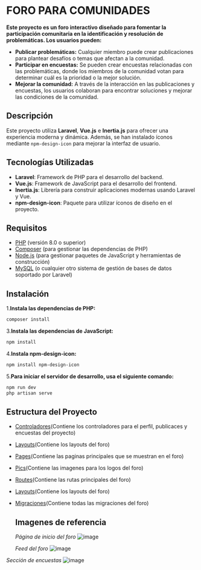# FORO PARA COMUNIDADES 
**Este proyecto es un foro interactivo diseñado para fomentar la participación comunitaria en la identificación y resolución de problemáticas. Los usuarios pueden:**
- **Publicar problemáticas:** Cualquier miembro puede crear publicaciones para plantear desafíos o temas que afectan a la comunidad.
- **Participar en encuestas:** Se pueden crear encuestas relacionadas con las problemáticas, donde los miembros de la comunidad votan para determinar cuál es la prioridad o la mejor solución.
- **Mejorar la comunidad:** A través de la interacción en las publicaciones y encuestas, los usuarios colaboran para encontrar soluciones y mejorar las condiciones de la comunidad.

## Descripción

Este proyecto utiliza **Laravel**, **Vue.js** e **Inertia.js** para ofrecer una experiencia moderna y dinámica. Además, se han instalado íconos mediante `npm-design-icon` para mejorar la interfaz de usuario.

## Tecnologías Utilizadas

- **Laravel**: Framework de PHP para el desarrollo del backend.
- **Vue.js**: Framework de JavaScript para el desarrollo del frontend.
- **Inertia.js**: Librería para construir aplicaciones modernas usando Laravel y Vue.
- **npm-design-icon**: Paquete para utilizar íconos de diseño en el proyecto.

## Requisitos

- [PHP](https://www.php.net/) (versión 8.0 o superior)
- [Composer](https://getcomposer.org/) (para gestionar las dependencias de PHP)
- [Node.js](https://nodejs.org/) (para gestionar paquetes de JavaScript y herramientas de construcción)
- [MySQL](https://www.mysql.com/) (o cualquier otro sistema de gestión de bases de datos soportado por Laravel)

## Instalación
1.**Instala las dependencias de PHP:**
```bash
composer install
```
3.**Instala las dependencias de JavaScript:**
```bash
npm install
```
4.**Instala npm-design-icon:**
```bash
npm install npm-design-icon
```
5.**Para iniciar el servidor de desarrollo, usa el siguiente comando:**
```bash
npm run dev
php artisan serve
```
## Estructura del Proyecto
- [Controladores](app/Http/Controllers)(Contiene los controladores para el perfil, publicaces y encuestas del proyecto)
- [Layouts](resources/js/Layouts)(Contiene los layouts del foro)


- [Pages](resources/js/Pages)(Contiene las paginas principales que se muestran en el foro)
- [Pics](public/pics)(Contiene las imagenes para los logos del foro)
- [Routes](routes/web.php)(Contiene las rutas principales del foro)
- [Layouts](resources/js/Layouts)(Contiene los layouts del foro)
- [Migraciones](database/migrations)(Contiene todas las migraciones del foro)




  ## Imagenes de referencia
  *Página de inicio del foro*
  ![image](https://github.com/user-attachments/assets/1435f389-9879-4d55-ac24-8ea32d2706fc)

  *Feed del foro*
![image](https://github.com/user-attachments/assets/b23334c1-ee60-4cac-8bd2-a6b317d967c4)

*Sección de encuestas*
![image](https://github.com/user-attachments/assets/0c5c901d-54bb-4b4c-a3c1-e58bd02f5810)

